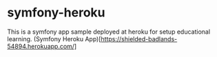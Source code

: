 # symfony-heroku
This is a symfony app sample deployed at heroku for setup educational learning.
(Symfony Heroku App)[https://shielded-badlands-54894.herokuapp.com/]
